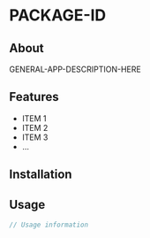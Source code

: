 # PACKAGE-ID

<!-- Get badges from http://shields.io/
[![Linux Build Status](https://img.shields.io/circleci/project/github/GITHUB-USERNAME/PACKAGE-ID/master.svg?label=linux%20build)](https://circleci.com/gh/GITHUB-USERNAME/PACKAGE-ID/tree/master)
[![Windows Build Status](https://img.shields.io/appveyor/ci/GITHUB-USERNAME/PACKAGE-ID/master.svg?label=windows%20build)](https://ci.appveyor.com/project/GITHUB-USERNAME/PACKAGE-ID/branch/master)
[![Code Coverage](https://img.shields.io/coveralls/github/GITHUB-USERNAME/PACKAGE-ID/master.svg)](https://coveralls.io/github/GITHUB-USERNAME/PACKAGE-ID?branch=master)
-->

## About

GENERAL-APP-DESCRIPTION-HERE

## Features

-   ITEM 1
-   ITEM 2
-   ITEM 3
-   ...

## Installation

## Usage

```js
// Usage information
```
